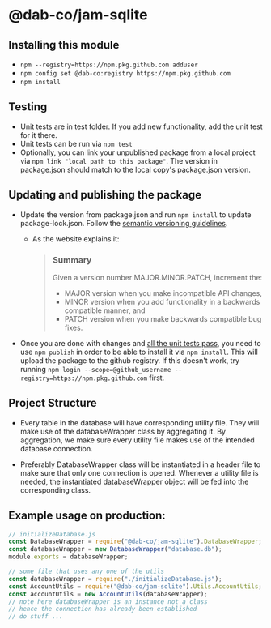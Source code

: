 # @dab-co/jam-sqlite

## Installing this module
- ```npm --registry=https://npm.pkg.github.com adduser```
- ```npm config set @dab-co:registry https://npm.pkg.github.com```
- ```npm install```

## Testing
- Unit tests are in test folder. If you add new functionality, add the unit test for it there.
- Unit tests can be run via ```npm test```
- Optionally, you can link your unpublished package from a local project via ```npm link "local path to this package"```.
  The version in package.json should match to the local copy's package.json version.

## Updating and publishing the package

- Update the version from package.json and run ```npm install``` to update package-lock.json. Follow
  the [semantic versioning guidelines](https://semver.org/).
    - As the website explains it:
      > ### Summary 
      > Given a version number MAJOR.MINOR.PATCH, increment the:
      > - MAJOR version when you make incompatible API changes,
      > - MINOR version when you add functionality in a backwards compatible manner, and
      > - PATCH version when you make backwards compatible bug fixes.

- Once you are done with changes and [all the unit tests pass](#testing), you need to use ```npm publish``` in order to be able to install it
  via ```npm install```. This will upload the package to the github registry. If this doesn't work, try
  running ```npm login --scope=@github_username --registry=https://npm.pkg.github.com``` first.
  
## Project Structure
- Every table in the database will have corresponding utility file. They will make use of the databaseWrapper class
by aggregating it. By aggregation, we make sure every utility file makes use of the intended database connection.
  
- Preferably DatabaseWrapper class will be instantiated in a header file to make sure that only one connection is opened.
Whenever a utility file is needed, the instantiated databaseWrapper object will be fed into the corresponding class.
  
## Example usage on production:
  
```javascript
// initializeDatabase.js
const DatabaseWrapper = require("@dab-co/jam-sqlite").DatabaseWrapper;
const databaseWrapper = new DatabaseWrapper("database.db");
module.exports = databaseWrapper;
```
  
```javascript
// some file that uses any one of the utils
const databaseWrapper = require("./initializeDatabase.js");
const AccountUtils = require("@dab-co/jam-sqlite").Utils.AccountUtils;
const accountUtils = new AccountUtils(databaseWrapper);
// note here databaseWrapper is an instance not a class
// hence the connection has already been established
// do stuff ...
```
